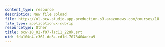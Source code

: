 ```yaml
---
content_type: resource
description: New file Upload
file: https://ol-ocw-studio-app-production.s3.amazonaws.com/courses/18-02sc-multivariable-calculus-fall-2010/fda106c4c361de3acd1d7073404adca9_ocw-18_02-f07-lec11_220k.srt
file_type: application/x-subrip
resourcetype: Other
title: ocw-18_02-f07-lec11_220k.srt
uid: fda106c4-c361-de3a-cd1d-7073404adca9
---
```

